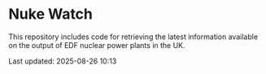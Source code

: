 # Nuke Watch

This repository includes code for retrieving the latest information available on the output of EDF nuclear power plants in the UK.

Last updated: 2025-08-26 10:13